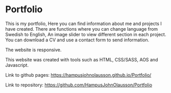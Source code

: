 # Portfolio
 This is my portfolio, Here you can find information about me and projects I have created. There are functions where you can change language from Swedish to English, An image slider to view different section in each project. You can download a CV and use a contact form to send information.

 The website is responsive.  

 This website was created with tools such as HTML, CSS/SASS, AOS and Javascript.

Link to github pages: https://hampusjohnolausson.github.io/Portfolio/

Link to repository: https://github.com/HampusJohnOlausson/Portfolio
